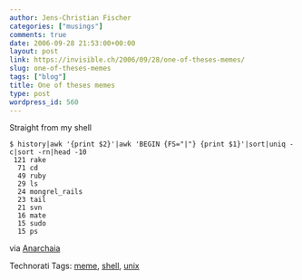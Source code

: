 ```yaml
---
author: Jens-Christian Fischer
categories: ["musings"]
comments: true
date: 2006-09-28 21:53:00+00:00
layout: post
link: https://invisible.ch/2006/09/28/one-of-theses-memes/
slug: one-of-theses-memes
tags: ["blog"]
title: One of theses memes
type: post
wordpress_id: 560
---
```


Straight from my shell

    $ history|awk '{print $2}'|awk 'BEGIN {FS="|"} {print $1}'|sort|uniq -c|sort -rn|head -10
     121 rake
      71 cd
      49 ruby
      29 ls
      24 mongrel_rails
      23 tail
      21 svn
      16 mate
      15 sudo
      15 ps

via [Anarchaia][1]

[1]: https://anarchaia.org/archive/2006/09/28.html


Technorati Tags: [meme](https://www.technorati.com/tag/meme), [shell](https://www.technorati.com/tag/shell), [unix](https://www.technorati.com/tag/unix)
